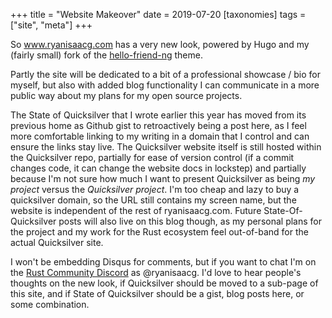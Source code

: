 +++
title = "Website Makeover"
date = 2019-07-20
[taxonomies]
tags = ["site", "meta"]
+++

So www.ryanisaacg.com has a very new look, powered by Hugo and my (fairly small) fork of the [hello-friend-ng](https://github.com/rhazdon/hugo-theme-hello-friend-ng) theme.
<!-- more -->
Partly the site will be dedicated to a bit of a professional showcase / bio for myself, but also with added blog functionality I can communicate in a more public way about my plans for my open source projects.

The State of Quicksilver that I wrote earlier this year has moved from its previous home as Github gist to retroactively being a post here, as I feel more comfortable linking to my writing in a domain that I control and can ensure the links stay live. The Quicksilver website itself is still hosted within the Quicksilver repo, partially for ease of version control (if a commit changes code, it can change the website docs in lockstep) and partially because I'm not sure how much I want to present Quicksilver as being _my project_ versus the _Quicksilver project_. I'm too cheap and lazy to buy a quicksilver domain, so the URL still contains my screen name, but the website is independent of the rest of ryanisaacg.com. Future State-Of-Quicksilver posts will also live on this blog though, as my personal plans for the project and my work for the Rust ecosystem feel out-of-band for the actual Quicksilver site.

I won't be embedding Disqus for comments, but if you want to chat I'm on the [Rust Community Discord](https://bit.ly/rust-community) as @ryanisaacg. I'd love to hear people's thoughts on the new look, if Quicksilver should be moved to a sub-page of this site, and if State of Quicksilver should be a gist, blog posts here, or some combination.
